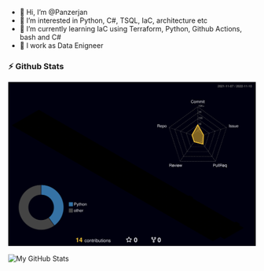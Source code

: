 - 👋 Hi, I’m @Panzerjan
- 👀 I’m interested in Python, C#, TSQL, IaC, architecture etc
- 🌱 I’m currently learning IaC using Terraform, Python, Github Actions, bash and C#
- 🌱 I work as Data Enigneer

<!---
Panzerjan/Panzerjan is a ✨ special ✨ repository because its `README.md` (this file) appears on your GitHub profile.
You can click the Preview link to take a look at your changes.
--->


### :zap: Github Stats

![](./profile-3d-contrib/profile-night-rainbow.svg)


![My GitHub Stats](https://github-readme-stats.vercel.app/api?username=adgsenpai&show_icons=true&theme=radical)
